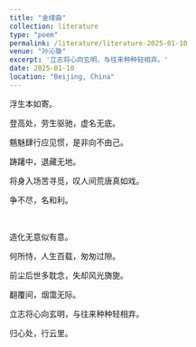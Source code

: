 ```yaml
---
title: "金缕曲"
collection: literature
type: "poem"
permalink: /literature/literature-2025-01-10
venue: "孙沁璇"
excerpt: '立志将心向玄明，与往来种种轻相弃。'
date: 2025-01-10
location: "Beijing, China"
---
```


浮生本如寄。

登高处，劳生驱驰，虚名无底。

魑魅肆行应见惯，是非向不由己。

踌躇中，退藏无地。

将身入场苦寻觅，叹人间荒唐真如戏。

争不尽，名和利。

<br>

造化无意似有意。

何所恃，人生百载，匆匆过隙。

前尘后世多耽念，失却风光旖旎。

翻覆间，烟霭无际。

立志将心向玄明，与往来种种轻相弃。

归心处，行云里。